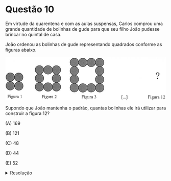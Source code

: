 # Questão 10

Em virtude da quarentena e com as aulas suspensas, Carlos comprou uma grande quantidade de bolinhas de gude para que seu filho João pudesse brincar no quintal de casa.

João ordenou as bolinhas de gude representando quadrados conforme as figuras abaixo.

![image](./questao10_fig01.png)

Supondo que João mantenha o padrão, quantas bolinhas ele irá utilizar para construir a figura 12?

(A) 169

(B) 121

(C) 48

(D) 44

(E) 52

<details>
  <summary>Resolução</summary>
  
  ## Resolução
  É possível encontrar uma lei de formação neste padrão. Observe que na Figura 1, temos um quadrado 2x2. Na Figura 2, temos um quadrado 3x3, descontando um quadrado 1x1. Na Figura 3, temos um quadrado 4x4 descontando um quadrado 2x2. Podems reescrever essas relações como:

  Figura 1: (1+1)x(1+1) - 0 = (1+1)x(1+1) - (1-1)x(1-1)

  Figura 2: (2+1)x(2+1) - (1)x(1) = (2+1)x(2+1) - (2-1)x(2-1)

  Figura 3: (3+1)x(3+1) - (2)x(2) = (3+1)x(3+1) - (3-1)x(3-1)

  Agora sim, temos um padrão. Para a Figura N, teremos (N+1)x(N+1) - (N-1)x(N-1) bolinhas. Para o caso da figura 12, são (12+1)x(12+1) - (12-1)x(12-1) = 13x13 - 11x11 = 169 - 121 = 48 bolinhas.

  > Resposta: Alternativa (C)
</details>